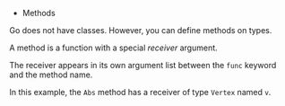 * Methods

Go does not have classes.
However, you can define methods on types.

A method is a function with a special _receiver_ argument.

The receiver appears in its own argument list between the `func` keyword and
the method name.

In this example, the `Abs` method has a receiver of type `Vertex` named `v`.
